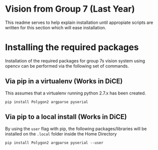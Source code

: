 # Vision from Group 7 (Last Year)

This readme serves to help explain installation until appropiate scripts are written for this section which will ease installation.

# Installing the required packages

Installation of the required packages for group 7s vision system using opencv can be performed via the following set of commands.

## Via pip in a virtualenv (Works in DiCE)

This assumes that a virtualenv running python 2.7.x has been created.

```Shell
pip install Polygon2 argparse pyserial
``` 

## Via pip to a local install (Works in DiCE)

By using the `user` flag with pip, the following packages/libraries will be installed on the `.local` folder inside the Home Directory

```Shell
pip install Polygon2 argparse pyserial --user
```



